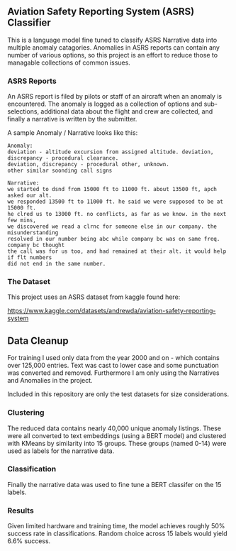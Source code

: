 ## Aviation Safety Reporting System (ASRS) Classifier
This is a language model fine tuned to classify ASRS Narrative data into multiple anomaly catagories. Anomalies in ASRS reports can contain any number of various options, so this project is an effort to reduce those to managable collections of common issues. 

### ASRS Reports
An ASRS report is filed by pilots or staff of an aircraft when an anomaly is encountered. The anomaly is logged as a collection of options and sub-selections, additional data about the flight and crew are collected, and finally a narrative is written by the submitter. 

A sample Anomaly / Narrative looks like this:

    Anomaly: 
    deviation - altitude excursion from assigned altitude. deviation, discrepancy - procedural clearance. 
    deviation, discrepancy - procedural other, unknown. 
    other similar soonding call signs
    
    Narrative: 
    we started to dsnd from 15000 ft to 11000 ft. about 13500 ft, apch asked our alt. 
    we responded 13500 ft to 11000 ft. he said we were supposed to be at 15000 ft. 
    he clred us to 13000 ft. no conflicts, as far as we know. in the next few mins, 
    we discovered we read a clrnc for someone else in our company. the misunderstanding 
    resolved in our number being abc while company bc was on same freq. company bc thought 
    the call was for us too, and had remained at their alt. it would help if flt numbers 
    did not end in the same number.

### The Dataset
This project uses an ASRS dataset from kaggle found here:

https://www.kaggle.com/datasets/andrewda/aviation-safety-reporting-system


## Data Cleanup
For training I used only data from the year 2000 and on - which contains over 125,000 entries. Text was cast to lower case and some punctuation was converted and removed. Furthermore I am only using the Narratives and Anomalies in the project. 

Included in this repository are only the test datasets for size considerations.

### Clustering
The reduced data contains nearly 40,000 unique anomaly listings. These were all converted to text embeddings (using a BERT model) and clustered with KMeans by similarity into 15 groups. These groups (named 0-14) were used as labels for the narrative data.

### Classification
Finally the narrative data was used to fine tune a BERT classifer on the 15 labels.

### Results
Given limited hardware and training time, the model achieves roughly 50% success rate in classifications. Random choice across 15 labels would yield 6.6% success. 



